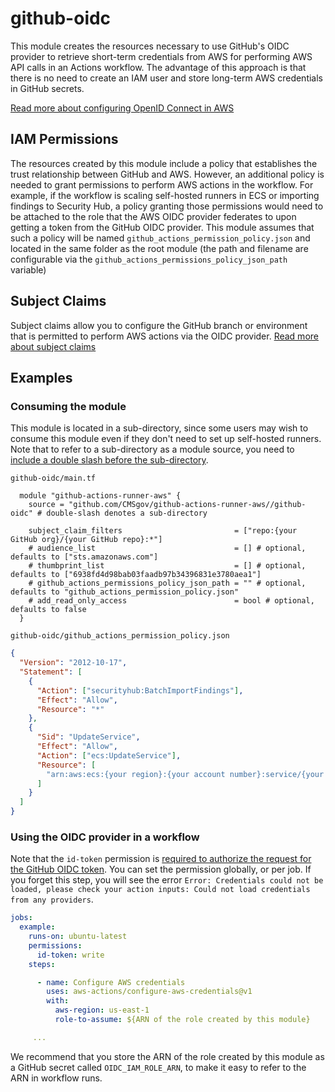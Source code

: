 # github-oidc

This module creates the resources necessary to use GitHub's OIDC provider to retrieve short-term credentials from AWS for performing AWS API calls in an Actions workflow. The advantage of this approach is that there is no need to create an IAM user and store long-term AWS credentials in GitHub secrets.

[Read more about configuring OpenID Connect in AWS](https://docs.github.com/en/actions/deployment/security-hardening-your-deployments/configuring-openid-connect-in-amazon-web-services)

## IAM Permissions

The resources created by this module include a policy that establishes the trust relationship between GitHub and AWS. However, an additional policy is needed to grant permissions to perform AWS actions in the workflow. For example, if the workflow is scaling self-hosted runners in ECS or importing findings to Security Hub, a policy granting those permissions would need to be attached to the role that the AWS OIDC provider federates to upon getting a token from the GitHub OIDC provider. This module assumes that such a policy will be named `github_actions_permission_policy.json` and located in the same folder as the root module (the path and filename are configurable via the `github_actions_permissions_policy_json_path` variable)

## Subject Claims

Subject claims allow you to configure the GitHub branch or environment that is permitted to perform AWS actions via the OIDC provider. [Read more about subject claims](https://docs.github.com/en/actions/deployment/security-hardening-your-deployments/about-security-hardening-with-openid-connect#example-subject-claims)

## Examples

### Consuming the module

This module is located in a sub-directory, since some users may wish to consume this module even if they don't need to set up self-hosted runners. Note that to refer to a sub-directory as a module source, you need to [include a double slash before the sub-directory](https://developer.hashicorp.com/terraform/language/modules/sources#modules-in-package-sub-directories).

`github-oidc/main.tf`

```hcl
  module "github-actions-runner-aws" {
    source = "github.com/CMSgov/github-actions-runner-aws//github-oidc" # double-slash denotes a sub-directory

    subject_claim_filters                         = ["repo:{your GitHub org}/{your GitHub repo}:*"]
    # audience_list                               = [] # optional, defaults to ["sts.amazonaws.com"]
    # thumbprint_list                             = [] # optional, defaults to ["6938fd4d98bab03faadb97b34396831e3780aea1"]
    # github_actions_permissions_policy_json_path = "" # optional, defaults to "github_actions_permission_policy.json"
    # add_read_only_access                        = bool # optional, defaults to false
  }
```

`github-oidc/github_actions_permission_policy.json`

```json
{
  "Version": "2012-10-17",
  "Statement": [
    {
      "Action": ["securityhub:BatchImportFindings"],
      "Effect": "Allow",
      "Resource": "*"
    },
    {
      "Sid": "UpdateService",
      "Effect": "Allow",
      "Action": ["ecs:UpdateService"],
      "Resource": [
        "arn:aws:ecs:{your region}:{your account number}:service/{your self-hosted runner cluster name}/{your github runner service name}"
      ]
    }
  ]
}
```

### Using the OIDC provider in a workflow

Note that the `id-token` permission is [required to authorize the request for the GitHub OIDC token](https://docs.github.com/en/actions/deployment/security-hardening-your-deployments/about-security-hardening-with-openid-connect#adding-permissions-settings). You can set the permission globally, or per job. If you forget this step, you will see the error `Error: Credentials could not be loaded, please check your action inputs: Could not load credentials from any providers`.

```yml
jobs:
  example:
    runs-on: ubuntu-latest
    permissions:
      id-token: write
    steps:

      - name: Configure AWS credentials
        uses: aws-actions/configure-aws-credentials@v1
        with:
          aws-region: us-east-1
          role-to-assume: ${ARN of the role created by this module}

     ...
```

We recommend that you store the ARN of the role created by this module as a GitHub secret called `OIDC_IAM_ROLE_ARN`, to make it easy to refer to the ARN in workflow runs.
